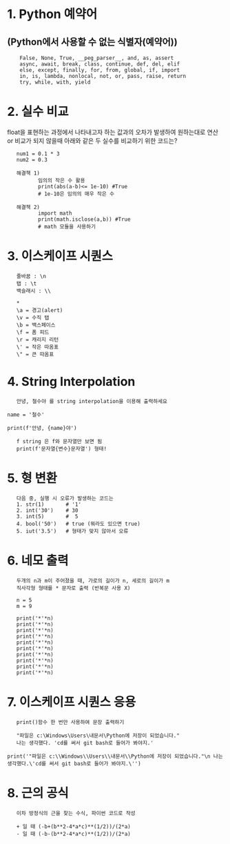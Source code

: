 # 1. Python 예약어
 ## (Python에서 사용할 수 없는 식별자(예약어))
    
        False, None, True, __peg_parser__, and, as, assert
        async, await, break, class, continue, def, del, elif
        else, except, finally, for, from, global, if, import
        in, is, lambda, nonlocal, not, or, pass, raise, return
        try, while, with, yield

# 2. 실수 비교
   float을 표현하는 과정에서 나타내고자 하는 값과의 오차가 발생하여
   원하는대로 연산 or 비교가 되지 않을때
   아래와 같은 두 실수를 비교하기 위한 코드는?
       
       num1 = 0.1 * 3
       num2 = 0.3
       
       해결책 1)
              임의의 작은 수 활용
              print(abs(a-b)<= 1e-10) #True
              # 1e-10은 임의의 매우 작은 수

       해결책 2)
              import math
              print(math.isclose(a,b)) #True
              # math 모듈을 사용하기
       
# 3. 이스케이프 시퀀스
       줄바꿈 : \n
       탭 : \t
       백슬래시 : \\

       *
       \a = 경고(alert)
       \v = 수직 탭
       \b = 백스페이스
       \f = 폼 피드
       \r = 캐리지 리턴
       \' = 작은 따옴표
       \" = 큰 따옴표

# 4. String Interpolation
       안녕, 철수야 를 string interpolation을 이용해 출력하세요

```
name = '철수'

print(f'안녕, {name}야')
```

       f string 은 f와 문자열만 보면 됨
       print(f'문자열{변수}문자열') 형태!

# 5. 형 변환
       다음 중, 실행 시 오류가 발생하는 코드는
       1. str(1)       # '1'
       2. int('30')    # 30
       3. int(5)       #  5
       4. bool('50')   # true (뭐라도 있으면 true)
       5. iut('3.5')   # 형태가 맞지 않아서 오류

# 6. 네모 출력
       두개의 n과 m이 주어졌을 때, 가로의 길이가 n, 세로의 길이가 m
       직사각형 형태를 * 문자로 출력 (반복문 사용 X)

       n = 5
       m = 9

       print('*'*n)
       print('*'*n)
       print('*'*n)
       print('*'*n)
       print('*'*n)
       print('*'*n)
       print('*'*n)
       print('*'*n)
       print('*'*n)
       print('*'*n)

# 7. 이스케이프 시퀀스 응용
       print()함수 한 번만 사용하여 문장 출력하기

       "파일은 c:\Windows\Users\내문서\Python에 저장이 되었습니다."
       나는 생각했다. 'cd를 써서 git bash로 들어가 봐야지.'

```
print('"파일은 c:\\Windows\\Users\\내문서\\Python에 저장이 되었습니다."\n 나는 생각했다.\'cd를 써서 git bash로 들어가 봐야지.\'')
```

# 8. 근의 공식
       이차 방정식의 근을 찾는 수식, 파이썬 코드로 작성

       + 일 때 (-b+(b**2-4*a*c)**(1/2))/(2*a)
       - 일 때 (-b-(b**2-4*a*c)**(1/2))/(2*a)
